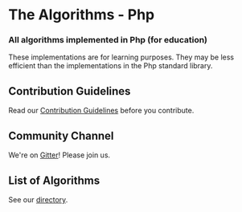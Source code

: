 # The Algorithms - Php

### All algorithms implemented in Php (for education)

These implementations are for learning purposes. They may be less efficient than the implementations in the Php standard library.

## Contribution Guidelines

Read our [Contribution Guidelines](CONTRIBUTING.md) before you contribute.

## Community Channel

We're on [Gitter](https://gitter.im/TheAlgorithms)!  Please join us.

## List of Algorithms

See our [directory](DIRECTORY.md).
